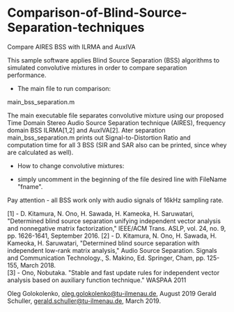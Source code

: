 # Comparison-of-Blind-Source-Separation-techniques
Compare AIRES BSS with ILRMA and AuxIVA


This sample software applies Blind Source Separation (BSS) algorithms to simulated convolutive mixtures in order to compare separation performance.

* The main file to run comparison:

main_bss_separation.m

The main executable file separates convolutive mixture using our proposed Time Domain Stereo Audio Source Separation technique (AIRES), frequency domain BSS ILRMA[1,2] and AuxIVA[2]. Ater separation main_bss_separation.m prints out Signal-to-Distortion Ratio and computation time for all 3 BSS (SIR and SAR also can be printed, since whey are calculated as well).

* How to change convolutive mixtures:

- simply uncomment in the beginning of the file desired line with FileName "fname". 

Pay attention - all BSS work only with audio signals of 16kHz sampling rate.

[1] - D. Kitamura, N. Ono, H. Sawada, H. Kameoka, H. Saruwatari, "Determined blind source separation unifying independent vector analysis and nonnegative matrix factorization," IEEE/ACM Trans. ASLP, vol. 24, no. 9, pp. 1626-1641, September 2016.
[2] - D. Kitamura, N. Ono, H. Sawada, H. Kameoka, H. Saruwatari, "Determined blind source separation with independent low-rank matrix analysis," Audio Source Separation. Signals and Communication Technology., S. Makino, Ed. Springer, Cham, pp. 125-155, March 2018.  
[3] - Ono, Nobutaka. "Stable and fast update rules for independent vector analysis based on auxiliary function technique." WASPAA 2011


Oleg Golokolenko, oleg.golokolenko@tu-ilmenau.de, August 2019
Gerald Schuller, gerald.schuller@tu-ilmenau.de, March 2019.
